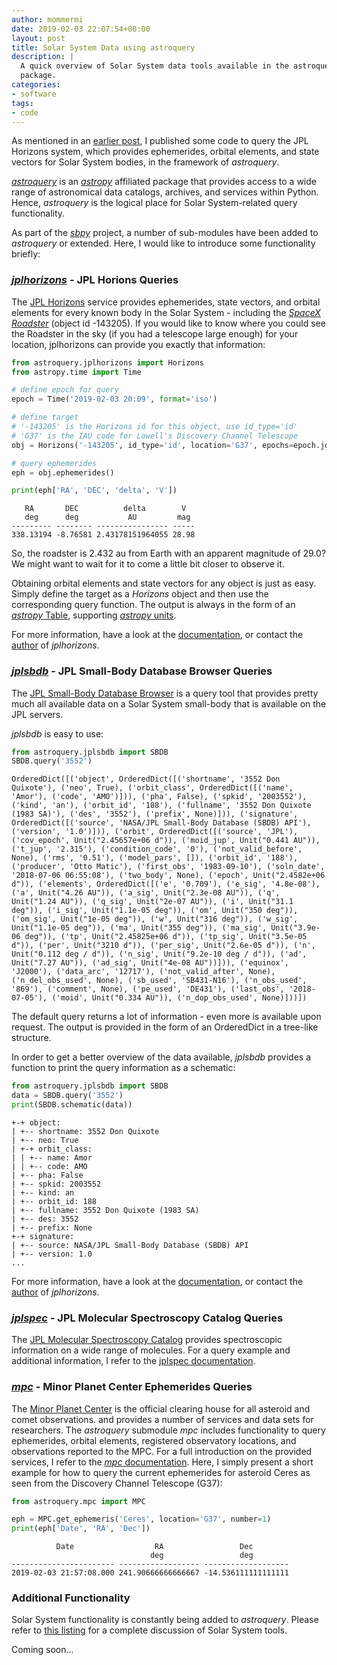 ```yaml
---
author: mommermi
date: 2019-02-03 22:07:54+00:00
layout: post
title: Solar System Data using astroquery
description: |
  A quick overview of Solar System data tools available in the astroquery
  package.
categories:
- software
tags:
- code
---
```


As mentioned in an [earlier post](http://mommermi.github.io/astronomy/2016/01/08/a-python-module-to-query-jpl-horizons.html), I published some code to query the JPL Horizons system, which provides ephemerides, orbital elements, and state vectors for Solar System bodies, in the framework of *astroquery*.

[*astroquery*](https://github.com/astropy/astroquery) is an *[astropy](http://www.astropy.org)* affiliated package that provides access to a wide range of astronomical data catalogs, archives, and services within Python. Hence, *astroquery* is the logical place for Solar System-related query functionality.

As part of the *[sbpy](http://sbpy.org)* project, a number of sub-modules have been added to *astroquery* or extended. Here, I would like to introduce some functionality briefly:


### *[jplhorizons](https://astroquery.readthedocs.io/en/latest/jplhorizons/jplhorizons.html)* - JPL Horions Queries

The [JPL Horizons](https://ssd.jpl.nasa.gov/horizons.cgi) service provides ephemerides, state vectors, and orbital elements for every known body in the Solar System - including the [*SpaceX Roadster*](https://en.wikipedia.org/wiki/Elon_Musk%27s_Tesla_Roadster) (object id -143205). If you would like to know where you could see the Roadster in the sky (if you had a telescope large enough) for your location, jplhorizons can provide you exactly that information:

```python
from astroquery.jplhorizons import Horizons
from astropy.time import Time

# define epoch for query
epoch = Time('2019-02-03 20:09', format='iso')

# define target
# '-143205' is the Horizons id for this object, use id_type='id'
# 'G37' is the IAU code for Lowell's Discovery Channel Telescope
obj = Horizons('-143205', id_type='id', location='G37', epochs=epoch.jd)

# query ephemerides
eph = obj.ephemerides()

print(eph['RA', 'DEC', 'delta', 'V'])
```

    
       RA       DEC          delta        V
       deg      deg           AU         mag
    --------- -------- ---------------- -----
    338.13194 -8.76581 2.43178151964055 28.98
    


So, the roadster is 2.432 au from Earth with an apparent magnitude of 29.0? We might want to wait for it to come a little bit closer to observe it.

Obtaining orbital elements and state vectors for any object is just as easy. Simply define the target as a _Horizons_ object and then use the corresponding query function. The output is always in the form of an [*astropy* Table](http://docs.astropy.org/en/stable/table/), supporting [*astropy* units](http://docs.astropy.org/en/stable/units/).

For more information, have a look at the [documentation](https://astroquery.readthedocs.io/en/latest/jplhorizons/jplhorizons.html), or contact the [author](https://mommermi.github.io) of *jplhorizons*.


### *[jplsbdb](https://astroquery.readthedocs.io/en/latest/jplsbdb/jplsbdb.html)* - JPL Small-Body Database Browser Queries


The [JPL Small-Body Database Browser](https://ssd.jpl.nasa.gov/sbdb.cgi) is a query tool that provides pretty much all available data on a Solar System small-body that is available on the JPL servers.

*jplsbdb* is easy to use:

```python
from astroquery.jplsbdb import SBDB
SBDB.query('3552')
```
    
    OrderedDict([('object', OrderedDict([('shortname', '3552 Don Quixote'), ('neo', True), ('orbit_class', OrderedDict([('name', 'Amor'), ('code', 'AMO')])), ('pha', False), ('spkid', '2003552'), ('kind', 'an'), ('orbit_id', '188'), ('fullname', '3552 Don Quixote (1983 SA)'), ('des', '3552'), ('prefix', None)])), ('signature', OrderedDict([('source', 'NASA/JPL Small-Body Database (SBDB) API'), ('version', '1.0')])), ('orbit', OrderedDict([('source', 'JPL'), ('cov_epoch', Unit("2.45657e+06 d")), ('moid_jup', Unit("0.441 AU")), ('t_jup', '2.315'), ('condition_code', '0'), ('not_valid_before', None), ('rms', '0.51'), ('model_pars', []), ('orbit_id', '188'), ('producer', 'Otto Matic'), ('first_obs', '1983-09-10'), ('soln_date', '2018-07-06 06:55:08'), ('two_body', None), ('epoch', Unit("2.4582e+06 d")), ('elements', OrderedDict([('e', '0.709'), ('e_sig', '4.8e-08'), ('a', Unit("4.26 AU")), ('a_sig', Unit("2.3e-08 AU")), ('q', Unit("1.24 AU")), ('q_sig', Unit("2e-07 AU")), ('i', Unit("31.1 deg")), ('i_sig', Unit("1.1e-05 deg")), ('om', Unit("350 deg")), ('om_sig', Unit("1e-05 deg")), ('w', Unit("316 deg")), ('w_sig', Unit("1.1e-05 deg")), ('ma', Unit("355 deg")), ('ma_sig', Unit("3.9e-06 deg")), ('tp', Unit("2.45825e+06 d")), ('tp_sig', Unit("3.5e-05 d")), ('per', Unit("3210 d")), ('per_sig', Unit("2.6e-05 d")), ('n', Unit("0.112 deg / d")), ('n_sig', Unit("9.2e-10 deg / d")), ('ad', Unit("7.27 AU")), ('ad_sig', Unit("4e-08 AU"))])), ('equinox', 'J2000'), ('data_arc', '12717'), ('not_valid_after', None), ('n_del_obs_used', None), ('sb_used', 'SB431-N16'), ('n_obs_used', '869'), ('comment', None), ('pe_used', 'DE431'), ('last_obs', '2018-07-05'), ('moid', Unit("0.334 AU")), ('n_dop_obs_used', None)]))])
    


The default query returns a lot of information - even more is available upon request. The output is provided in the form of an OrderedDict in a tree-like structure.

In order to get a better overview of the data available, *jplsbdb* provides a function to print the query information as a schematic:

```python
from astroquery.jplsbdb import SBDB
data = SBDB.query('3552')
print(SBDB.schematic(data))
```
    +-+ object:
    | +-- shortname: 3552 Don Quixote
    | +-- neo: True
    | +-+ orbit_class:
    | | +-- name: Amor
    | | +-- code: AMO
    | +-- pha: False
    | +-- spkid: 2003552
    | +-- kind: an
    | +-- orbit_id: 188
    | +-- fullname: 3552 Don Quixote (1983 SA)
    | +-- des: 3552
    | +-- prefix: None
    +-+ signature:
    | +-- source: NASA/JPL Small-Body Database (SBDB) API
    | +-- version: 1.0
    ...


For more information, have a look at the [documentation](https://astroquery.readthedocs.io/en/latest/jplsbdb/jplsbdb.html), or contact the [author](https://mommermi.github.io) of *jplhorizons*.


### *[jplspec](https://astroquery.readthedocs.io/en/latest/jplspec/jplspec.html)* - JPL Molecular Spectroscopy Catalog Queries


The [JPL Molecular Spectroscopy Catalog](https://spec.jpl.nasa.gov/home.html) provides spectroscopic information on a wide range of molecules. For a query example and additional information, I refer to the [jplspec documentation](https://astroquery.readthedocs.io/en/latest/jplspec/jplspec.html).


### *[mpc](https://astroquery.readthedocs.io/en/latest/mpc/mpc.html)* - Minor Planet Center Ephemerides Queries


The [Minor Planet Center](https://minorplanetcenter.net/) is the official clearing house for all asteroid and comet observations. and provides a number of services and data sets for researchers. The *astroquery* submodule *mpc* includes functionality to query ephemerides, orbital elements, registered observatory locations, and observations reported to the MPC. For a full introduction on the provided services, I refer to the [*mpc* documentation](https://astroquery.readthedocs.io/en/latest/mpc/mpc.html). Here, I simply present a short example for how to query the current ephemerides for asteroid Ceres as seen from the Discovery Channel Telescope (G37):

```python
from astroquery.mpc import MPC

eph = MPC.get_ephemeris('Ceres', location='G37', number=1)
print(eph['Date', 'RA', 'Dec'])
```
    
              Date                  RA                 Dec        
                                   deg                 deg        
    ----------------------- ------------------ -------------------
    2019-02-03 21:57:08.000 241.90666666666667 -14.536111111111111




### Additional Functionality

Solar System functionality is constantly being added to *astroquery*. Please
refer to [this listing](https://astroquery.readthedocs.io/en/latest/solarsystem/solarsystem.html) for a complete discussion of Solar System tools.

Coming soon...
